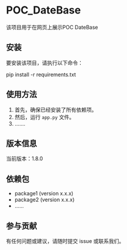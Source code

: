 # POC_DateBase

该项目用于在网页上展示POC DateBase

## 安装

要安装该项目，请执行以下命令：

pip install -r requirements.txt

## 使用方法

1. 首先，确保已经安装了所有依赖项。
2. 然后，运行 `app.py` 文件。
3. .......

## 版本信息

当前版本：1.8.0

## 依赖包

- package1 (version x.x.x)
- package2 (version x.x.x)
- ......

## 参与贡献

有任何问题或建议，请随时提交 issue 或联系我们。